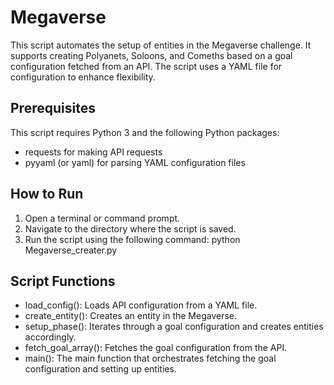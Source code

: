 # Megaverse

This script automates the setup of entities in the Megaverse challenge. It supports creating Polyanets, Soloons, and Comeths based on a goal configuration fetched from an API. The script uses a YAML file for configuration to enhance flexibility.

## Prerequisites
This script requires Python 3 and the following Python packages:
- requests for making API requests
- pyyaml (or yaml) for parsing YAML configuration files

## How to Run
1.	Open a terminal or command prompt.
2.	Navigate to the directory where the script is saved.
3.	Run the script using the following command:
python Megaverse_creater.py

## Script Functions
- load_config(): Loads API configuration from a YAML file.
- create_entity(): Creates an entity in the Megaverse.
- setup_phase(): Iterates through a goal configuration and creates entities accordingly.
- fetch_goal_array(): Fetches the goal configuration from the API.
- main(): The main function that orchestrates fetching the goal configuration and setting up entities.

